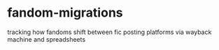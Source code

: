 # fandom-migrations
tracking how fandoms shift between fic posting platforms via wayback machine and spreadsheets
